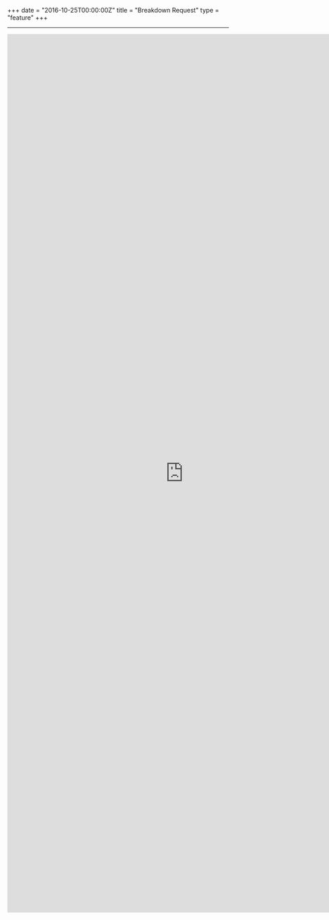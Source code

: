 +++
date = "2016-10-25T00:00:00Z"
title = "Breakdown Request"
type = "feature"
+++

----

<iframe src="https://docs.google.com/forms/d/e/1FAIpQLScGkzfnaBGAfyJvnYBdUppPa1ujr29AZ415WBJQmA7OP0_RDQ/viewform?embedded=true" width="800" height="2000" frameborder="0" marginheight="0" marginwidth="0">Loading...</iframe>
